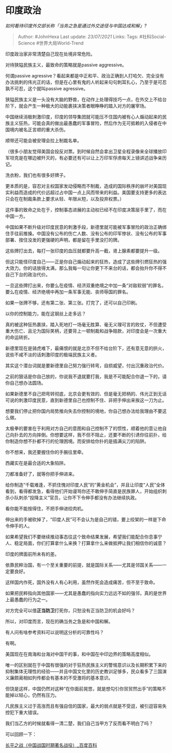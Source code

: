 # 印度政治
*如何看待印度外交部长称「当务之急是通过外交途径与中国达成和解」?*

> Author: #JohnHexa
Last update: *23/07/2021* 
Links: 
Tags: #社科Social-Science #世界大局World-Trend 

 
印度政治家非常清楚自己现在处境非常危险。

对待狭隘民族主义，最致命的策略就是passive aggressive。

何谓passive agressive？看起来都是中正和平、政治正确到人打哈欠、完全没有办法挑刺的伟光正的话，但是在心里有鬼的人听起来句句刺耳扎心，乃至于是可忍孰不可忍，这个就叫passive agressive。

狭隘民族主义是一头没有大脑的野兽，在动作上处理得技巧一点，在外交上不给台阶下，就会产生一种极大的动能裹挟决策者眼睁睁的踏入对方的屠宰场。

中国继续消极刺激印度，印度的领导集团就可能压不住国内被有心人煽动起来的民族主义狂热，可能会真的做出最愚蠢的军事冒险，然后作为无可抵赖的入侵者在中国境内被名正言顺的重大杀伤。

顺带还可能会被安理会拉上制裁名单。

（很多小朋友觉得美国会投反对票。到时候自然会拿出卫星全程录像来全球播放印军坦克是在哪边被歼灭的，有必要还有可以让上万印军俘虏每天上镜讲述战争亲历记。

洗衣粉，我们也有很多好牌子。

更本质的是，容忍对主权国家发动侵略而不制裁，造成的国际秩序的崩坏对美国现实利益而造成的代价远超过占中国一点上风而带来的利益。美国要支持更多的表达只会在在制裁条款上要求从轻、年限从短，以及投弃权票。）

这件事的致命之处在于，控制事态进展的主动权已经不在印度决策层手里了，而在中国一方。

中国如果不断升级对印度民意的刺激手段，新德里就可能被军事冒险的政治正确绑住手往前推搡。中国没有公布的伤亡人数、没有公布的印军惨状、没有公布的军事部署、按住没发的更强硬的声明，都是留在手里没打的牌。

这些牌打出去，每打一张印度的血压就都要升高一截，肾上腺素都要提升一级。

但这只能怪印度自己——正是你自己煽动起来的狂热，造成了这些牌引燃狂热的强大效力。你的话放得太满，那么我每一句让你更下不来台的话，都会抬升你不得不自己下台的政治代价。

一旦这些牌打出来，你要么在疫情、经济双重绝境之中加一条“对敌软弱”的罪名，要么在疫情、经济绝境中再加一条军事无能、丧师辱国的罪名。

如果一张牌不够，还有第二张、第三张。打完了，还可以自己印刷。

以你的控制能力，能在这钢丝上走多远？

真的被这种狂热裹挟，踏入死地打一场毫无胜算、毫无义理可言的败仗，不但遭受重大伤亡、且沦为国际笑柄，还要背上一顿制裁和战争赔款，对印度会是一次重大的命运转折。

新德里现在是骑虎难下，最痛恨的就是北京不但不给台阶下，还有意无意的拱火，说些不咸不淡的话刺激印度的极端民族主义者。

其实这个潜台词就是要新德里自己努力强行转弯，自损威望，付出沉重政治代价。

之前的狠话是你自己放的，你说我不退就要打我，我是不可能配合你退一下的，请你自己想办法圆场。

如果新德里不自己把弯转彻底，北京会更有效的、但是毫无把柄的、伟光正到无话可说的刺激印度民意，直到新德里自己也控制不住、非把手伸出来挨这一刀为止。

想要我们停止把你国内局势推向失去你控制的境地，你自己想办法给我理由不要这么做。

太极拳的要害在于利用对方自己的意图和自己控制不了的惯性，顺着他的意让他自己向扑去的方向摔倒。你想要这样，我不但不阻止，还要不断的引诱你往前扑，给你制造你想不扑都不行的伦理困境。而安排给你扑的是插满尖刀的陷阱。

你不想来，我还要握住你的手腕往里牵。

西藏实在是最合适的大象陷阱。

刀都准备好了，就等你把手伸进来。

给你制造“千载难逢，不抓住愧对印度人民”的“黄金机会”，并且让印度“人民”全体看到，看得都发急，看得他们开始谩骂你还不敢伸手简直是民族罪人，开始组织刺杀小队刺杀“投降主义”官员，让你不下令伸手都没有办法继续执政。

看你能不能按得住，不把手伸进绞肉机。

伸出来的手被砍掉了，“印度人民”可不会认为是自己的错，要上绞架的一样是下命令伸手的人。

如果希望我们不要继续推动事态往这个致命结果发展，希望我们能配合你息事宁人、稳定局面，你们打算拿什么来换？打算拿什么来做抵押让我们相信你的诚意？

印度的牌面前所未有的差。

依靠民粹治国，有一个至关重要的前提，就是国际关系——尤其是邻国关系——一定要良好。

这样国内作死，国外没有人有心利用，虽然作死会造成痛苦，但不至于致命。

如果把民粹指向其他国家——尤其是愚蠢的指向实力远远不如的强邻，真的是世界上最愚蠢的行为之一。

对方完全可以借**正当防卫**打死你，只愁没有正当防卫的机会好吗？

所以，对印度而言，现在的确当务之急是和中国和解。

有人问有啥参考资料可以说明这分析的可靠性吗？

有啊。

美国现在在南海和台海对中国干的事，和中国在中印边界的策略高度相似。

唯一的区别就在于中国有很强的对于狂热民族主义的警惕意识以及长期积累下来的抑制集体无理性的经验——并且中国文化里的历史教训足够多，民众看多了三国演义廉颇蔺相如列传都会有基本的不受激将的基本意识。

但饶是这样，中国仍然对这种“在你面前晃悠，就是想勾引你贸贸然出手”的策略不能掉以轻心，仍然有压力。

凡民族主义过于高涨而且有强自信的国家，最大的弱点就是不受逗，被引逗容易失控犯下重大错误。

我们当乙方的时候就看得一清二楚，我们自己当甲方了反而看不明白了吗？

  


可以回顾一下：

[长平之战（中国战国时期著名战役）\_百度百科](https://link.zhihu.com/?target=https%3A//baike.baidu.com/item/%25E9%2595%25BF%25E5%25B9%25B3%25E4%25B9%258B%25E6%2588%2598/66472)

